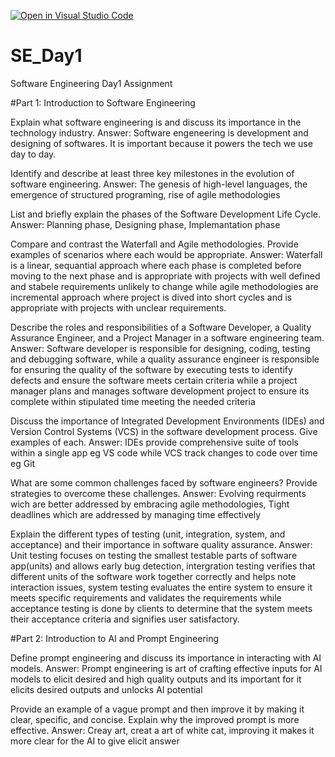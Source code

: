 [![Open in Visual Studio Code](https://classroom.github.com/assets/open-in-vscode-2e0aaae1b6195c2367325f4f02e2d04e9abb55f0b24a779b69b11b9e10269abc.svg)](https://classroom.github.com/online_ide?assignment_repo_id=18409901&assignment_repo_type=AssignmentRepo)
# SE_Day1
Software Engineering Day1 Assignment

#Part 1: Introduction to Software Engineering


Explain what software engineering is and discuss its importance in the technology industry.
Answer: Software engeneering is development and designing of softwares. It is important because it powers the tech we use day to day.


Identify and describe at least three key milestones in the evolution of software engineering.
Answer: The genesis of high-level languages, the emergence of structured programing, rise of agile methodologies


List and briefly explain the phases of the Software Development Life Cycle.
Answer: Planning phase, Designing phase, Implemantation phase


Compare and contrast the Waterfall and Agile methodologies. Provide examples of scenarios where each would be appropriate.
Answer: Waterfall is a linear, sequantial approach where each phase is completed before moving to the next phase and is appropriate with projects with well defined and stabele requirements unlikely to change while agile methodologies are incremental approach where project is dived into short cycles and is appropriate with projects with unclear requirements.


Describe the roles and responsibilities of a Software Developer, a Quality Assurance Engineer, and a Project Manager in a software engineering team.
Answer: Software developer is responsible for designing, coding, testing and debugging software, while a quality assurance engineer is responsible for ensuring the quality of the software by executing tests to identify defects and ensure the software meets certain criteria while a project manager plans and manages software development project to ensure its complete within stipulated time meeting the needed criteria


Discuss the importance of Integrated Development Environments (IDEs) and Version Control Systems (VCS) in the software development process. Give examples of each.
Answer: IDEs provide comprehensive suite of tools within a single app eg VS code while VCS track changes to code over time eg Git


What are some common challenges faced by software engineers? Provide strategies to overcome these challenges.
Answer: Evolving requirments wich are better addressed by embracing agile methodologies, Tight deadlines which are addressed by managing time effectively


Explain the different types of testing (unit, integration, system, and acceptance) and their importance in software quality assurance.
Answer: Unit testing focuses on testing the smallest testable parts of software app(units) and allows early bug detection, intergration testing verifies that different units of the software work together correctly and helps note interaction issues, system testing evaluates the entire system to ensure it meets specific requirements and validates the requirements while acceptance testing  is done by clients to determine that the system meets their acceptance criteria and signifies user satisfactory.


#Part 2: Introduction to AI and Prompt Engineering


Define prompt engineering and discuss its importance in interacting with AI models.
Answer: Prompt engineering is art of crafting effective inputs for AI models to elicit desired and high quality outputs and its important for it elicits desired outputs and unlocks AI potential


Provide an example of a vague prompt and then improve it by making it clear, specific, and concise. Explain why the improved prompt is more effective.
Answer: Creay art, creat a art of white cat, improving it makes it more clear for the AI to give elicit answer
